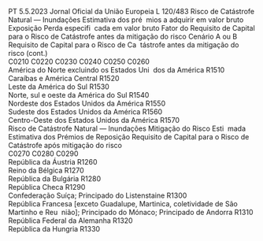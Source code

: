 PT  5.5.2023 Jornal Oficial da União Europeia L 120/483
 Risco de Catástrofe Natural — Inundações  Estimativa dos pré ­
mios a adquirir em 
valor bruto  Exposição  Perda especifi ­
cada em valor 
bruto  Fator do Requisito 
de Capital para o 
Risco de Catástrofe 
antes da mitigação 
do risco  Cenário A ou 
B Requisito de Capital 
para o Risco de Ca ­
tástrofe antes da 
mitigação do risco  (cont.)  
C0210  C0220  C0230  C0240  C0250  C0260  
América do Norte excluindo os Estados Uni ­
dos da América  R1510  
Caraíbas e América Central  R1520  
Leste da América do Sul  R1530  
Norte, sul e oeste da América do Sul  R1540  
Nordeste dos Estados Unidos da América  R1550  
Sudeste dos Estados Unidos da América  R1560  
Centro-Oeste dos Estados Unidos da América  R1570  
Risco de Catástrofe Natural — Inundações  Mitigação do Risco Esti ­
mada  Estimativa dos Prémios de 
Reposição  Requisito de Capital para 
o Risco de Catástrofe 
após mitigação do risco  
C0270  C0280  C0290  
República da Áustria  R1260  
Reino da Bélgica  R1270  
República da Bulgária  R1280  
República Checa  R1290  
Confederação Suíça; Principado do Listenstaine  R1300  
República Francesa [exceto Guadalupe, Martinica, coletividade de São Martinho e Reu ­
nião]; Principado do Mónaco; Principado de Andorra  R1310  
República Federal da Alemanha  R1320  
República da Hungria  R1330